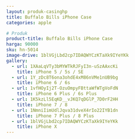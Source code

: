 ```yaml
---
layout: produk-casinghp
title: Buffalo Bills iPhone Case
categories: apple

# Produk
product-title: Buffalo Bills iPhone Case
harga: 90000
sku: hn-5014
image-drive: 1blVGjLbd2cp7IDAQWYCzKTaXk9IYeYKk
gallery:
  - url: 1XAaLqVTy3bMYWTkRJFyI3n-uSzAAxcKi
    title: iPhone 5 / 5s / SE
  - url: 1Y_zDc8T6ona3ohdE4xM86nVMe1nUB9bg
    title: iPhone 6 / 6s
  - url: 1vfHOyIj2T-OzuOmpyFBttaWfWTgVoFdN
    title: iPhone 6 Plus / 6s Plus
  - url: 1K5kzLl5EqKD__vJKQ7qDGlP_7D0rF2HH
    title: iPhone 7 / 8
  - url: 1NmniIimUdlJqva31dveX4rIo22IYB1dn
    title: iPhone 7 Plus / 8 Plus
  - url: 1blVGjLbd2cp7IDAQWYCzKTaXk9IYeYKk
    title: iPhone X
---
```

